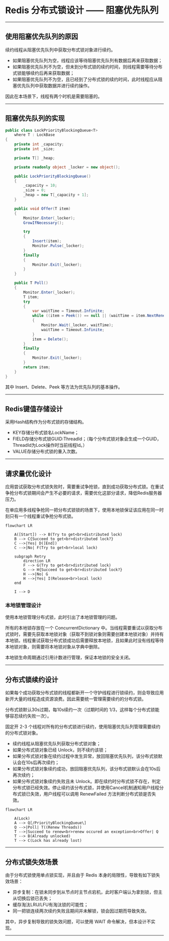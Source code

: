 # Redis 分布式锁设计 —— 阻塞优先队列


---

## 使用阻塞优先队列的原因

续约线程从阻塞优先队列中获取分布式锁对象进行续约。

- 如果阻塞优先队列为空，线程应该等待阻塞优先队列有数据后再来获取数据；
- 如果阻塞优先队列不为空，但未到分布式锁的续约时间，则线程需要等待分布式锁能够续约后再来获取数据；
- 如果阻塞优先队列不为空，且已经到了分布式锁的续约时间，此时线程应从阻塞优先队列中获取数据并进行续约操作。

因此在本场景下，线程有两个时机是需要阻塞的。

---

## 阻塞优先队列的实现

``` C#
public class LockPriorityBlockingQueue<T>
    where T : LockBase
{
    private int _capacity;
    private int _size;

    private T[] _heap;

    private readonly object _locker = new object();

    public LockPriorityBlockingQueue()
    {
        _capacity = 10;
        _size = 0;
        _heap = new T[_capacity + 1];
    }

    public void Offer(T item)
    {
        Monitor.Enter(_locker);
        GrowIfNecessary();

        try
        {
            Insert(item);
            Monitor.Pulse(_locker);
        }
        finally
        {
            Monitor.Exit(_locker);
        }
    }

    public T Poll()
    {
        Monitor.Enter(_locker);
        T item;
        try
        {
            var waitTime = Timeout.Infinite;
            while ((item = Peek()) == null || (waitTime = item.NextRenewTime) > 0)
            {
                Monitor.Wait(_locker, waitTime);
                waitTime = Timeout.Infinite;
            }
            item = Delete();
        }
        finally
        {
            Monitor.Exit(_locker);
        }
        return item;
    }
}
```

其中 Insert、Delete、Peek 等方法为优先队列的基本操作。

---














## Redis键值存储设计

采用Hash结构作为分布式锁的存储结构。

- KEY存储分布式锁名LockName；
- FIELD存储分布式锁GUID:ThreadId；（每个分布式锁对象会生成一个GUID，ThreadId为Lock操作时当前线程Id。）
- VALUE存储分布式锁的重入次数。

---

## 请求量优化设计

应用尝试获取分布式锁失败时，需要重试争抢锁，直到成功获取分布式锁。在重试争抢分布式锁期间会产生不必要的请求，需要优化这部分请求，降低Redis服务器压力。

在单应用多线程争抢同一把分布式锁锁的场景下，使用本地锁保证该应用在同一时刻只有一个线程重试争抢分布式锁。

``` mermaid
flowchart LR

    A([Start]) --> B(Try to get<br>distributed lock)
    B --> C{Succeed to get<br>distributed lock?}
    C -->|Yes| D([End])
    C -->|No| F(Try to get<br>local lock)

    subgraph Retry
        direction LR
        F --> G(Try to get<br>distributed lock)
        G --> H{Succeed to get<br>distributed lock?}
        H -->|No| G
        H -->|Yes| I(Release<br>local lock)
    end

    I --> D
```

### 本地锁管理设计

使用本地锁管理分布式锁，此时引出了本地锁管理的问题。

所有的本地锁存放在一个 ConcurrentDictionary 中。当线程需要重试以获取分布式锁时，需要先获取本地锁对象（获取不到锁对象则需要创建本地锁对象）并持有本地锁。线程重试获取分布式锁成功后需要释放本地锁，且如果此时没有线程等待本地锁对象，则需要将本地锁对象从字典中删除。

本地锁生命周期通过引用计数进行管理，保证本地锁的安全关闭。

---

## 分布式锁续约设计

如果每个成功获取分布式锁的线程都新开一个守护线程进行锁续约，则会导致应用新开大量的线程造成资源浪费。因此需要统一管理需要续约的分布式锁。

分布式锁默认30s过期，每10s续约一次（过期时间的 1/3，这样每个分布式锁能够容忍续约失败一次）。

固定开 2-3 个线程对所有的分布式锁进行续约，使用阻塞优先队列管理需要续约的分布式锁对象。

- 续约线程从阻塞优先队列获取分布式锁对象；
- 如果分布式锁对象已经 Unlock，则不续约该锁；
- 如果分布式锁对象在续约过程中发生异常，放回阻塞优先队列，该分布式锁默认会在10s后再次续约；
- 如果分布式锁对象续约成功，放回阻塞优先队列，该分布式锁默认会在10s后再次续约；
- 如果分布式锁对象续约失败且未 Unlock。即在续约时分布式锁不存在，判定分布式锁已经失效。停止续约该分布式锁，并使用Cancel机制通知用户线程分布式锁已失效，用户线程可以调用 RenewFailed 方法判断分布式锁是否失效。

``` mermaid
flowchart LR

    A(Lock)
    A --> Q[/PriorityBlockingQueue\]
    Q -->|Poll| T((Renew Threads))
    T -->|Succeed to renew<br>renew occured an exception<br>Offer| Q
    T --> B(Already unlocked)
    T --> C(Lock has already lost)
```

---

## 分布式锁失效场景

由于分布式锁使用单点锁实现，并且由于 Redis 本身的局限性，导致有如下锁失效场景：

- 异步复制：在锁未同步到从节点时主节点宕机，此时客户端认为拿到锁，但主从切换后锁已丢失；
- 缓存淘汰LRU/LFU有淘汰锁的可能性；
- 同一把锁连续两次续约失败且期间并未解锁，锁会因过期而导致失效。

其中，异步复制导致的锁失效问题，可以使用 WAIT 命令解决，但本设计不实现。

---

